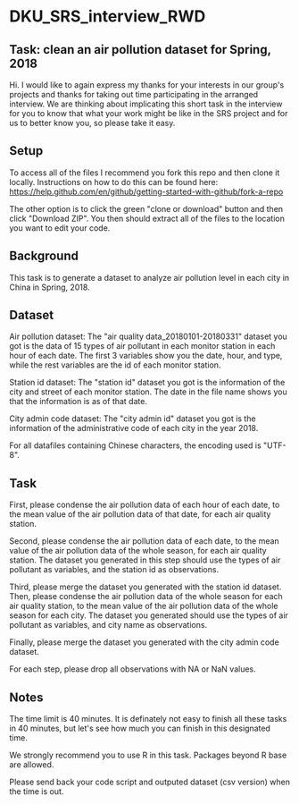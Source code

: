 # DKU_SRS_interview_RWD

## Task: clean an air pollution dataset for Spring, 2018


Hi. I would like to again express my thanks for your interests in our group's projects and thanks for taking out time participating in the arranged interview. We are thinking about implicating this short task in the interview for you to know that what your work might be like in the SRS project and for us to better know you, so please take it easy.


## Setup

To access all of the files I recommend you fork this repo and then clone it locally. Instructions on how to do this can be found here: https://help.github.com/en/github/getting-started-with-github/fork-a-repo

The other option is to click the green "clone or download" button and then click "Download ZIP". You then should extract all of the files to the location you want to edit your code.


## Background

This task is to generate a dataset to analyze air pollution level in each city in China in Spring, 2018.


## Dataset

Air pollution dataset: The "air quality data_20180101-20180331" dataset you got is the data of 15 types of air pollutant in each monitor station in each hour of each date. The first 3 variables show you the date, hour, and type, while the rest variables are the id of each monitor station.

Station id dataset: The "station id" dataset you got is the information of the city and street of each monitor station. The date in the file name shows you that the information is as of that date.

City admin code dataset: The "city admin id" dataset you got is the information of the administrative code of each city in the year 2018.

For all datafiles containing Chinese characters, the encoding used is "UTF-8".


## Task

First, please condense the air pollution data of each hour of each date, to the mean value of the air pollution data of that date, for each air quality station.

Second, please condense the air pollution data of each date, to the mean value of the air pollution data of the whole season, for each air quality station. The dataset you generated in this step should use the types of air pollutant as variables, and the station id as observations.

Third, please merge the dataset you generated with the station id dataset. Then, please condense the air pollution data of the whole season for each air quality station, to the mean value of the air pollution data of the whole season for each city. The dataset you generated should use the types of air pollutant as variables, and city name as observations.

Finally, please merge the dataset you generated with the city admin code dataset.

For each step, please drop all observations with NA or NaN values.


## Notes

The time limit is 40 minutes. It is definately not easy to finish all these tasks in 40 minutes, but let's see how much you can finish in this designated time.

We strongly recommend you to use R in this task. Packages beyond R base are allowed.

Please send back your code script and outputed dataset (csv version) when the time is out.
